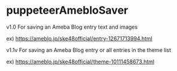 # puppeteerAmebloSaver

v1.0
For saving an Ameba Blog entry text and images

ex) https://ameblo.jp/ske48official/entry-12671713994.html

v1.1v 
For saving an Ameba Blog entry or all entries in the theme list

ex) https://ameblo.jp/ske48official/theme-10111458673.html
